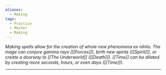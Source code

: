 ```yaml
---
aliases:
  - Making
tags:
  - Practice
  - Master
  - Making
---
```


_Making spells allow for the creation of whole new phenomena ex nihilo. The mage can conjure gamma rays ([[Forces]]), birth new spirits ([[Spirit]]), or create a doorway to [[The Underworld]] ([[Death]]). [[Time]] can be dilated by creating more seconds, hours, or even days ([[Time]])._

---

